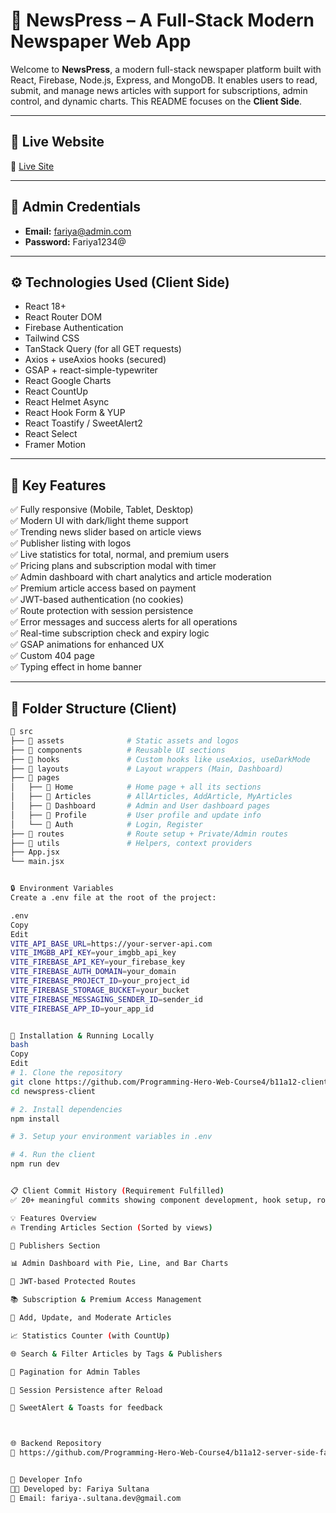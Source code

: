 # 📰 NewsPress – A Full-Stack Modern Newspaper Web App

Welcome to **NewsPress**, a modern full-stack newspaper platform built with React, Firebase, Node.js, Express, and MongoDB. It enables users to read, submit, and manage news articles with support for subscriptions, admin control, and dynamic charts. This README focuses on the **Client Side**.

---

## 🚀 Live Website

🔗 [Live Site](https://newspaper-website-a09b8.web.app/)

---

## 👤 Admin Credentials

- **Email:** fariya@admin.com  
- **Password:** Fariya1234@

---

## ⚙️ Technologies Used (Client Side)

- React 18+
- React Router DOM
- Firebase Authentication
- Tailwind CSS
- TanStack Query (for all GET requests)
- Axios + useAxios hooks (secured)
- GSAP + react-simple-typewriter
- React Google Charts
- React CountUp
- React Helmet Async
- React Hook Form & YUP
- React Toastify / SweetAlert2
- React Select
- Framer Motion

---

## 🌟 Key Features

✅ Fully responsive (Mobile, Tablet, Desktop)  
✅ Modern UI with dark/light theme support  
✅ Trending news slider based on article views  
✅ Publisher listing with logos  
✅ Live statistics for total, normal, and premium users  
✅ Pricing plans and subscription modal with timer  
✅ Admin dashboard with chart analytics and article moderation  
✅ Premium article access based on payment  
✅ JWT-based authentication (no cookies)  
✅ Route protection with session persistence  
✅ Error messages and success alerts for all operations  
✅ Real-time subscription check and expiry logic  
✅ GSAP animations for enhanced UX  
✅ Custom 404 page  
✅ Typing effect in home banner

---

## 📂 Folder Structure (Client)

```bash
📁 src
├── 📁 assets              # Static assets and logos
├── 📁 components          # Reusable UI sections
├── 📁 hooks               # Custom hooks like useAxios, useDarkMode
├── 📁 layouts             # Layout wrappers (Main, Dashboard)
├── 📁 pages
│   ├── 📁 Home            # Home page + all its sections
│   ├── 📁 Articles        # AllArticles, AddArticle, MyArticles
│   ├── 📁 Dashboard       # Admin and User dashboard pages
│   ├── 📁 Profile         # User profile and update info
│   └── 📁 Auth            # Login, Register
├── 📁 routes              # Route setup + Private/Admin routes
├── 📁 utils               # Helpers, context providers
├── App.jsx
└── main.jsx


🔒 Environment Variables
Create a .env file at the root of the project:

.env
Copy
Edit
VITE_API_BASE_URL=https://your-server-api.com
VITE_IMGBB_API_KEY=your_imgbb_api_key
VITE_FIREBASE_API_KEY=your_firebase_key
VITE_FIREBASE_AUTH_DOMAIN=your_domain
VITE_FIREBASE_PROJECT_ID=your_project_id
VITE_FIREBASE_STORAGE_BUCKET=your_bucket
VITE_FIREBASE_MESSAGING_SENDER_ID=sender_id
VITE_FIREBASE_APP_ID=your_app_id


🔧 Installation & Running Locally
bash
Copy
Edit
# 1. Clone the repository
git clone https://github.com/Programming-Hero-Web-Course4/b11a12-client-side-fariya-sultana.git
cd newspress-client

# 2. Install dependencies
npm install

# 3. Setup your environment variables in .env

# 4. Run the client
npm run dev


📋 Client Commit History (Requirement Fulfilled)
✅ 20+ meaningful commits showing component development, hook setup, routing, UI integrations, and final feature refinements.

💡 Features Overview
🔥 Trending Articles Section (Sorted by views)

📢 Publishers Section

📊 Admin Dashboard with Pie, Line, and Bar Charts

🔐 JWT-based Protected Routes

📚 Subscription & Premium Access Management

📝 Add, Update, and Moderate Articles

📈 Statistics Counter (with CountUp)

🌐 Search & Filter Articles by Tags & Publishers

📅 Pagination for Admin Tables

🔁 Session Persistence after Reload

💬 SweetAlert & Toasts for feedback



🌐 Backend Repository
🔗 https://github.com/Programming-Hero-Web-Course4/b11a12-server-side-fariya-sultana


📌 Developer Info
👨‍💻 Developed by: Fariya Sultana
📧 Email: fariya-.sultana.dev@gmail.com